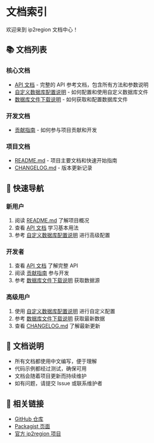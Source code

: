# 文档索引

欢迎来到 ip2region 文档中心！

## 📚 文档列表

### 核心文档
- [API 文档](API.md) - 完整的 API 参考文档，包含所有方法和参数说明
- [自定义数据库配置说明](CUSTOM_DB_USAGE.md) - 如何配置和使用自定义数据库文件
- [数据库文件下载说明](DATABASE_DOWNLOAD.md) - 如何获取和配置数据库文件

### 开发文档
- [贡献指南](CONTRIBUTING.md) - 如何参与项目贡献和开发

### 项目文档
- [README.md](../README.md) - 项目主要文档和快速开始指南
- [CHANGELOG.md](../CHANGELOG.md) - 版本更新记录

## 🚀 快速导航

### 新用户
1. 阅读 [README.md](../README.md) 了解项目概况
2. 查看 [API 文档](API.md) 学习基本用法
3. 参考 [自定义数据库配置说明](CUSTOM_DB_USAGE.md) 进行高级配置

### 开发者
1. 查看 [API 文档](API.md) 了解完整 API
2. 阅读 [贡献指南](CONTRIBUTING.md) 参与开发
3. 参考 [数据库文件下载说明](DATABASE_DOWNLOAD.md) 获取数据源

### 高级用户
1. 使用 [自定义数据库配置说明](CUSTOM_DB_USAGE.md) 进行自定义配置
2. 参考 [数据库文件下载说明](DATABASE_DOWNLOAD.md) 获取最新数据
3. 查看 [CHANGELOG.md](../CHANGELOG.md) 了解最新更新

## 📝 文档说明

- 所有文档都使用中文编写，便于理解
- 代码示例都经过测试，确保可用
- 文档会随着项目更新而持续维护
- 如有问题，请提交 Issue 或联系维护者

## 🔗 相关链接

- [GitHub 仓库](https://github.com/zoujingli/ip2region)
- [Packagist 页面](https://packagist.org/packages/zoujingli/ip2region)
- [官方 ip2region 项目](https://github.com/lionsoul2014/ip2region)
